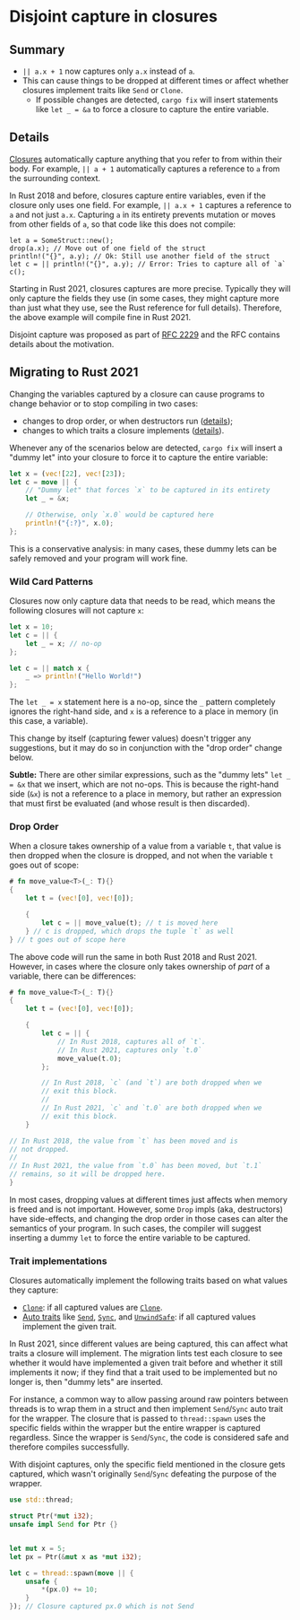 # Disjoint capture in closures

## Summary

- `|| a.x + 1` now captures only `a.x` instead of `a`.
- This can cause things to be dropped at different times or affect whether closures implement traits like `Send` or `Clone`.
  - If possible changes are detected, `cargo fix` will insert statements like `let _ = &a` to force a closure to capture the entire variable.

## Details

[Closures](https://doc.rust-lang.org/book/ch13-01-closures.html)
automatically capture anything that you refer to from within their body.
For example, `|| a + 1` automatically captures a reference to `a` from the surrounding context.

In Rust 2018 and before, closures capture entire variables, even if the closure only uses one field.
For example, `|| a.x + 1` captures a reference to `a` and not just `a.x`.
Capturing `a` in its entirety prevents mutation or moves from other fields of `a`, so that code like this does not compile:

```rust,ignore
let a = SomeStruct::new();
drop(a.x); // Move out of one field of the struct
println!("{}", a.y); // Ok: Still use another field of the struct
let c = || println!("{}", a.y); // Error: Tries to capture all of `a`
c();
```

Starting in Rust 2021, closures captures are more precise. Typically they will only capture the fields they use (in some cases, they might capture more than just what they use, see the Rust reference for full details). Therefore, the above example will compile fine in Rust 2021.

Disjoint capture was proposed as part of [RFC 2229](https://github.com/rust-lang/rfcs/blob/master/text/2229-capture-disjoint-fields.md) and the RFC contains details about the motivation.

## Migrating to Rust 2021

Changing the variables captured by a closure can cause programs to change behavior or to stop compiling in two cases:

- changes to drop order, or when destructors run ([details](#drop-order));
- changes to which traits a closure implements ([details](#trait-implementations)).

Whenever any of the scenarios below are detected, `cargo fix` will insert a "dummy let" into your closure to force it to capture the entire variable:

```rust
let x = (vec![22], vec![23]);
let c = move || {
    // "Dummy let" that forces `x` to be captured in its entirety
    let _ = &x;

    // Otherwise, only `x.0` would be captured here
    println!("{:?}", x.0);
};
```

This is a conservative analysis: in many cases, these dummy lets can be safely removed and your program will work fine.

### Wild Card Patterns

Closures now only capture data that needs to be read, which means the following closures will not capture `x`:

```rust
let x = 10;
let c = || {
    let _ = x; // no-op
};

let c = || match x {
    _ => println!("Hello World!")
};
```

The `let _ = x` statement here is a no-op, since the `_` pattern completely ignores the right-hand side, and `x` is a reference to a place in memory (in this case, a variable).

This change by itself (capturing fewer values) doesn't trigger any suggestions, but it may do so in conjunction with the "drop order" change below.

**Subtle:** There are other similar expressions, such as the "dummy lets" `let _ = &x` that we insert, which are not no-ops. This is because the right-hand side (`&x`) is not a reference to a place in memory, but rather an expression that must first be evaluated (and whose result is then discarded).

### Drop Order

When a closure takes ownership of a value from a variable `t`, that value is then dropped when the closure is dropped, and not when the variable `t` goes out of scope:

```rust
# fn move_value<T>(_: T){}
{
    let t = (vec![0], vec![0]);

    {
        let c = || move_value(t); // t is moved here
    } // c is dropped, which drops the tuple `t` as well
} // t goes out of scope here
```

The above code will run the same in both Rust 2018 and Rust 2021. However, in cases where the closure only takes ownership of _part_ of a variable, there can be differences:

```rust
# fn move_value<T>(_: T){}
{
    let t = (vec![0], vec![0]);

    {
        let c = || {
            // In Rust 2018, captures all of `t`.
            // In Rust 2021, captures only `t.0`
            move_value(t.0);
        };

        // In Rust 2018, `c` (and `t`) are both dropped when we
        // exit this block.
        //
        // In Rust 2021, `c` and `t.0` are both dropped when we
        // exit this block.
    }

// In Rust 2018, the value from `t` has been moved and is
// not dropped.
//
// In Rust 2021, the value from `t.0` has been moved, but `t.1`
// remains, so it will be dropped here.
}
```

In most cases, dropping values at different times just affects when memory is freed and is not important. However, some `Drop` impls (aka, destructors) have side-effects, and changing the drop order in those cases can alter the semantics of your program. In such cases, the compiler will suggest inserting a dummy `let` to force the entire variable to be captured.

### Trait implementations

Closures automatically implement the following traits based on what values they capture:

- [`Clone`]: if all captured values are [`Clone`].
- [Auto traits] like [`Send`], [`Sync`], and [`UnwindSafe`]: if all captured values implement the given trait.

[auto traits]: https://doc.rust-lang.org/nightly/reference/special-types-and-traits.html#auto-traits
[`clone`]: https://doc.rust-lang.org/std/clone/trait.Clone.html
[`send`]: https://doc.rust-lang.org/std/marker/trait.Send.html
[`sync`]: https://doc.rust-lang.org/std/marker/trait.Sync.html
[`unwindsafe`]: https://doc.rust-lang.org/std/marker/trait.UnwindSafe.html

In Rust 2021, since different values are being captured, this can affect what traits a closure will implement. The migration lints test each closure to see whether it would have implemented a given trait before and whether it still implements it now; if they find that a trait used to be implemented but no longer is, then "dummy lets" are inserted.

For instance, a common way to allow passing around raw pointers between threads is to wrap them in a struct and then implement `Send`/`Sync` auto trait for the wrapper. The closure that is passed to `thread::spawn` uses the specific fields within the wrapper but the entire wrapper is captured regardless. Since the wrapper is `Send`/`Sync`, the code is considered safe and therefore compiles successfully.

With disjoint captures, only the specific field mentioned in the closure gets captured, which wasn't originally `Send`/`Sync` defeating the purpose of the wrapper.

```rust
use std::thread;

struct Ptr(*mut i32);
unsafe impl Send for Ptr {}


let mut x = 5;
let px = Ptr(&mut x as *mut i32);

let c = thread::spawn(move || {
    unsafe {
        *(px.0) += 10;
    }
}); // Closure captured px.0 which is not Send
```
